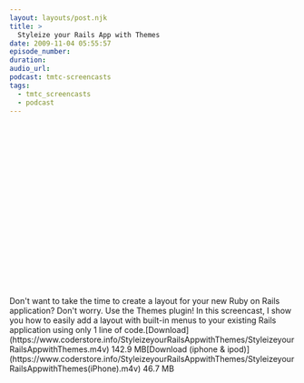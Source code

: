 ```yaml
---
layout: layouts/post.njk
title: >
  Styleize your Rails App with Themes
date: 2009-11-04 05:55:57
episode_number:
duration:
audio_url:
podcast: tmtc-screencasts
tags:
  - tmtc_screencasts
  - podcast
---
```


<object width="540" height="304"><param name="allowfullscreen" value="true">

<param name="allowscriptaccess" value="always">
<param name="movie" value="https://vimeo.com/moogaloop.swf?clip_id=7428238&amp;server=vimeo.com&amp;show_title=0&amp;show_byline=0&amp;show_portrait=0&amp;color=00ADEF&amp;fullscreen=1">
<embed src="https://vimeo.com/moogaloop.swf?clip_id=7428238&amp;server=vimeo.com&amp;show_title=0&amp;show_byline=0&amp;show_portrait=0&amp;color=00ADEF&amp;fullscreen=1" type="application/x-shockwave-flash" allowfullscreen="true" allowscriptaccess="always" width="540" height="304"></embed></object>Don't want to take the time to create a layout for your new Ruby on Rails application? Don't worry. Use the Themes plugin! In this screencast, I show you how to easily add a layout with built-in menus to your existing Rails application using only 1 line of code.[Download](https://www.coderstore.info/StyleizeyourRailsAppwithThemes/StyleizeyourRailsAppwithThemes.m4v) 142.9 MB[Download (iphone & ipod)](https://www.coderstore.info/StyleizeyourRailsAppwithThemes/StyleizeyourRailsAppwithThemes(iPhone).m4v) 46.7 MB
